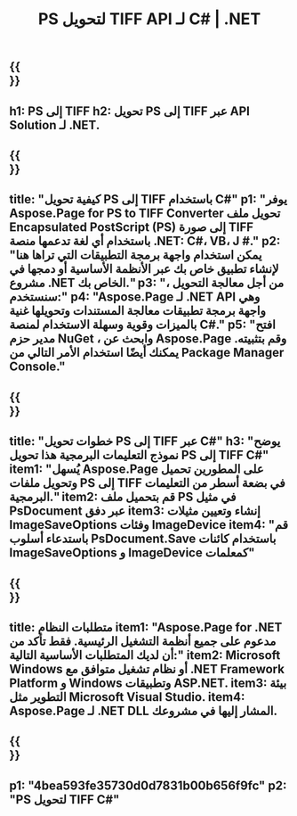 ﻿---
translation: true
template: /_templates/_conversion-child-net.md
title: PS لتحويل TIFF API لـ C# | .NET
url: /net/conversion/ps-to-tiff/
description: 'رمز عينة لتحويل PS إلى TIFF C#. استخدم رمز مثال API لملفات PS المجمعة لتحويل TIFF داخل VB.NET أو Asp.NET أو أي تطبيق قائم على .NET.'
informat: PS
outformat: TIFF
otherformats: XPS EPS
---

{{<section banner>}}
---
h1: PS إلى TIFF
h2: تحويل PS إلى TIFF عبر API Solution لـ .NET.
---

{{<section overview>}}
---
title: "كيفية تحويل PS إلى TIFF باستخدام C#"
p1: "يوفر Aspose.Page for PS to TIFF Converter تحويل ملف Encapsulated PostScript (PS) إلى صورة TIFF باستخدام أي لغة تدعمها منصة .NET: C#، VB، J #."
p2: "يمكن استخدام واجهة برمجة التطبيقات التي تراها هنا لإنشاء تطبيق خاص بك عبر الأنظمة الأساسية أو دمجها في مشروع .NET الخاص بك."
p3: "من أجل معالجة التحويل ، سنستخدم:"
p4: "Aspose.Page لـ .NET API وهي واجهة برمجة تطبيقات معالجة المستندات وتحويلها غنية بالميزات وقوية وسهلة الاستخدام لمنصة C#."
p5: "افتح مدير حزم NuGet ، وابحث عن Aspose.Page وقم بتثبيته. يمكنك أيضًا استخدام الأمر التالي من Package Manager Console."
---

{{<section feature1>}}
---
title: "خطوات تحويل PS إلى TIFF عبر C#"
h3: "يوضح نموذج التعليمات البرمجية هذا تحويل PS إلى TIFF C#"
item1: "يُسهل Aspose.Page على المطورين تحميل وتحويل ملفات PS إلى TIFF في بضعة أسطر من التعليمات البرمجية."
item2: قم بتحميل ملف PS في مثيل PsDocument عبر دفق
item3: إنشاء وتعيين مثيلات ImageSaveOptions وفئات ImageDevice
item4: "قم باستدعاء أسلوب PsDocument.Save باستخدام كائنات ImageSaveOptions و ImageDevice كمعلمات"
---

{{<section feature2>}}
---
title: متطلبات النظام
item1: "Aspose.Page for .NET مدعوم على جميع أنظمة التشغيل الرئيسية. فقط تأكد من أن لديك المتطلبات الأساسية التالية:"
item2: Microsoft Windows أو نظام تشغيل متوافق مع .NET Framework Platform و Windows وتطبيقات ASP.NET.
item3: بيئة التطوير مثل Microsoft Visual Studio.
item4: Aspose.Page لـ .NET DLL المشار إليها في مشروعك.
---

{{<section gist>}}
---
p1: "4bea593fe35730d0d7831b00b656f9fc"
p2: "PS لتحويل TIFF C#"
---

